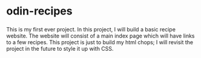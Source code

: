 # odin-recipes
###
This is my first ever project. In this project, I will build a basic recipe website. 
The website will consist of a main index page which will have links to a few recipes. 
This project is just to build my html chops; I will revisit the project in the future to style it up with CSS. 